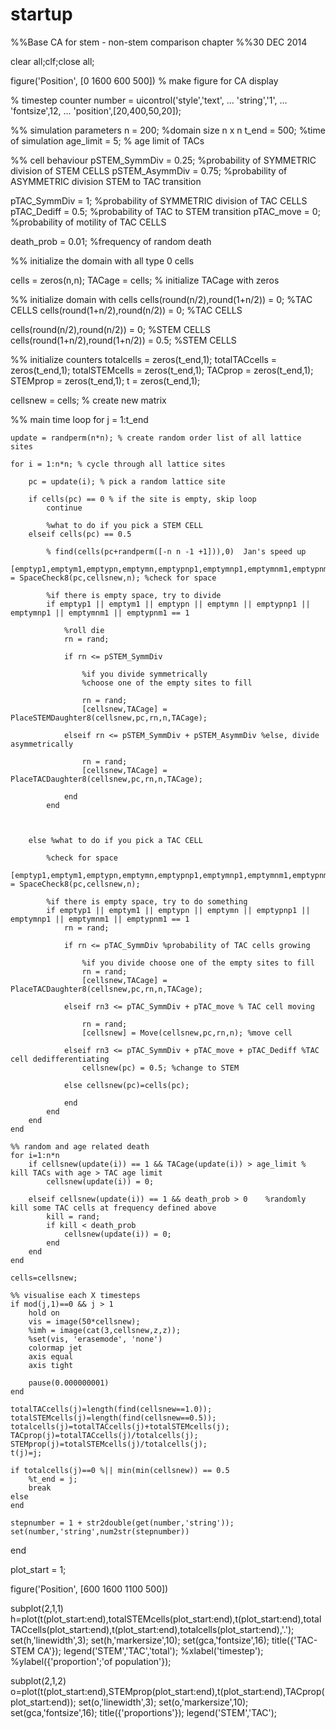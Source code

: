 # startup
%%Base CA for stem - non-stem comparison chapter
%%30 DEC 2014

clear all;clf;close all;

figure('Position', [0 1600 600 500]) % make figure for CA display

% timestep counter
number = uicontrol('style','text', ...
    'string','1', ...
    'fontsize',12, ...
    'position',[20,400,50,20]);

%% simulation parameters
n  = 200; %domain size n x n
t_end = 500; %time of simulation
age_limit = 5; % age limit of TACs

%% cell behaviour
pSTEM_SymmDiv = 0.25; %probability of SYMMETRIC division of STEM CELLS
pSTEM_AsymmDiv = 0.75; %probability of ASYMMETRIC division STEM to TAC transition

pTAC_SymmDiv = 1; %probability of SYMMETRIC division of TAC CELLS
pTAC_Dediff = 0.5; %probability of TAC to STEM transition
pTAC_move = 0; %probability of motility of TAC CELLS

death_prob = 0.01; %frequency of random death

%% initialize the domain with all type 0 cells

cells = zeros(n,n);
TACage = cells; % initialize TACage with zeros

%% initialize domain with cells
cells(round(n/2),round(1+n/2)) = 0; %TAC CELLS
cells(round(1+n/2),round(n/2)) = 0; %TAC CELLS

cells(round(n/2),round(n/2)) = 0; %STEM CELLS
cells(round(1+n/2),round(1+n/2)) = 0.5; %STEM CELLS

%% initialize counters
totalcells = zeros(t_end,1);
totalTACcells = zeros(t_end,1);
totalSTEMcells = zeros(t_end,1);
TACprop = zeros(t_end,1);
STEMprop = zeros(t_end,1);
t = zeros(t_end,1);

cellsnew = cells; % create new matrix

%% main time loop
for j = 1:t_end
    
    update = randperm(n*n); % create random order list of all lattice sites
    
    for i = 1:n*n; % cycle through all lattice sites
        
        pc = update(i); % pick a random lattice site
        
        if cells(pc) == 0 % if the site is empty, skip loop
            continue
            
            %what to do if you pick a STEM CELL
        elseif cells(pc) == 0.5
            
            % find(cells(pc+randperm([-n n -1 +1])),0)  Jan's speed up
            [emptyp1,emptym1,emptypn,emptymn,emptypnp1,emptymnp1,emptymnm1,emptypnm1] = SpaceCheck8(pc,cellsnew,n); %check for space
            
            %if there is empty space, try to divide
            if emptyp1 || emptym1 || emptypn || emptymn || emptypnp1 || emptymnp1 || emptymnm1 || emptypnm1 == 1
                
                %roll die
                rn = rand;
                
                if rn <= pSTEM_SymmDiv
                    
                    %if you divide symmetrically
                    %choose one of the empty sites to fill
                    
                    rn = rand;
                    [cellsnew,TACage] = PlaceSTEMDaughter8(cellsnew,pc,rn,n,TACage);
                    
                elseif rn <= pSTEM_SymmDiv + pSTEM_AsymmDiv %else, divide asymmetrically
                    
                    rn = rand;
                    [cellsnew,TACage] = PlaceTACDaughter8(cellsnew,pc,rn,n,TACage);
                    
                end
            end
            
            
            
        else %what to do if you pick a TAC CELL
            
            %check for space
            [emptyp1,emptym1,emptypn,emptymn,emptypnp1,emptymnp1,emptymnm1,emptypnm1] = SpaceCheck8(pc,cellsnew,n);
            
            %if there is empty space, try to do something
            if emptyp1 || emptym1 || emptypn || emptymn || emptypnp1 || emptymnp1 || emptymnm1 || emptypnm1 == 1
                rn = rand;
                
                if rn <= pTAC_SymmDiv %probability of TAC cells growing
                    
                    %if you divide choose one of the empty sites to fill
                    rn = rand;
                    [cellsnew,TACage] = PlaceTACDaughter8(cellsnew,pc,rn,n,TACage);
                    
                elseif rn3 <= pTAC_SymmDiv + pTAC_move % TAC cell moving
                    
                    rn = rand;
                    [cellsnew] = Move(cellsnew,pc,rn,n); %move cell
                    
                elseif rn3 <= pTAC_SymmDiv + pTAC_move + pTAC_Dediff %TAC cell dedifferentiating
                    cellsnew(pc) = 0.5; %change to STEM
                    
                else cellsnew(pc)=cells(pc);
                    
                end
            end
        end
    end
    
    %% random and age related death
    for i=1:n*n
        if cellsnew(update(i)) == 1 && TACage(update(i)) > age_limit % kill TACs with age > TAC age limit
            cellsnew(update(i)) = 0;
            
        elseif cellsnew(update(i)) == 1 && death_prob > 0    %randomly kill some TAC cells at frequency defined above
            kill = rand;
            if kill < death_prob
                cellsnew(update(i)) = 0;
            end
        end
    end
    
    cells=cellsnew;
    
    %% visualise each X timesteps
    if mod(j,1)==0 && j > 1
        hold on
        vis = image(50*cellsnew);
        %imh = image(cat(3,cellsnew,z,z));
        %set(vis, 'erasemode', 'none')
        colormap jet
        axis equal
        axis tight
        
        pause(0.000000001)
    end
    
    totalTACcells(j)=length(find(cellsnew==1.0));
    totalSTEMcells(j)=length(find(cellsnew==0.5));
    totalcells(j)=totalTACcells(j)+totalSTEMcells(j);
    TACprop(j)=totalTACcells(j)/totalcells(j);
    STEMprop(j)=totalSTEMcells(j)/totalcells(j);
    t(j)=j;
    
    if totalcells(j)==0 %|| min(min(cellsnew)) == 0.5
        %t_end = j;
        break
    else
    end
    
    stepnumber = 1 + str2double(get(number,'string'));
    set(number,'string',num2str(stepnumber))
    
end

plot_start = 1;

figure('Position', [600 1600 1100 500])

subplot(2,1,1)
h=plot(t(plot_start:end),totalSTEMcells(plot_start:end),t(plot_start:end),totalTACcells(plot_start:end),t(plot_start:end),totalcells(plot_start:end),'.');
set(h,'linewidth',3);
set(h,'markersize',10);
set(gca,'fontsize',16);
title({'TAC-STEM CA'});
legend('STEM','TAC','total');
%xlabel('timestep');
%ylabel({'proportion';'of population'});

subplot(2,1,2)
o=plot(t(plot_start:end),STEMprop(plot_start:end),t(plot_start:end),TACprop(plot_start:end));
set(o,'linewidth',3);
set(o,'markersize',10);
set(gca,'fontsize',16);
title({'proportions'});
legend('STEM','TAC');



